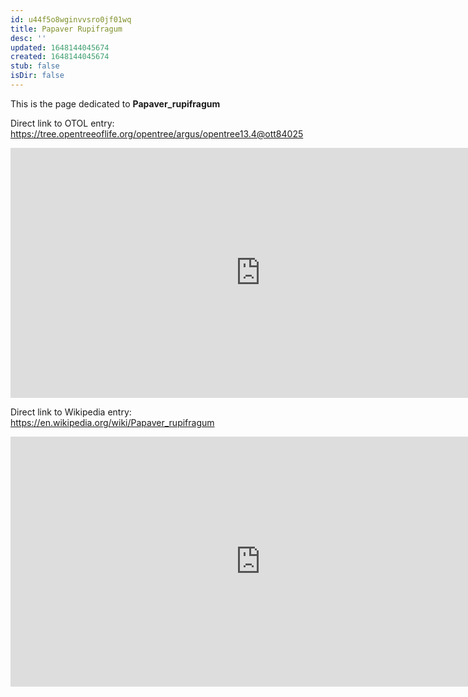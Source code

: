 ```yaml
---
id: u44f5o8wginvvsro0jf01wq
title: Papaver Rupifragum
desc: ''
updated: 1648144045674
created: 1648144045674
stub: false
isDir: false
---
```

This is the page dedicated to **Papaver_rupifragum**


Direct link to OTOL entry: https://tree.opentreeoflife.org/opentree/argus/opentree13.4@ott84025



<html>
    <body>
    <iframe src="https://tree.opentreeoflife.org/opentree/argus/opentree13.4@ott84025"
    width="800" height="400" frameborder="0" allowfullscreen> </iframe>
    </body>
</html>
    


Direct link to Wikipedia entry: https://en.wikipedia.org/wiki/Papaver_rupifragum



<html>
    <body>
    <iframe src="https://en.wikipedia.org/wiki/Papaver_rupifragum"
    width="800" height="400" frameborder="0" allowfullscreen> </iframe>
    </body>
</html>
    
